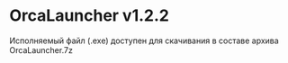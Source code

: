 # OrcaLauncher v1.2.2
Исполняемый файл (.exe) доступен для скачивания в составе архива OrcaLauncher.7z
